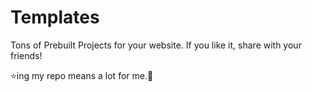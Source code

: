 # Templates

Tons of Prebuilt Projects for your website.
If you like it, share with your friends!

⭐ing my repo means a lot for me.:hugs:

